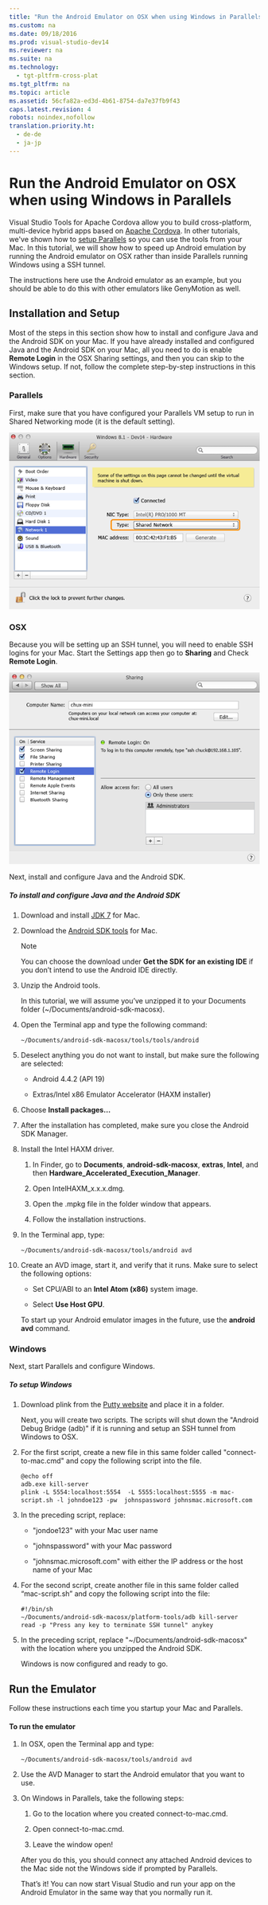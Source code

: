```yaml
---
title: "Run the Android Emulator on OSX when using Windows in Parallels"
ms.custom: na
ms.date: 09/18/2016
ms.prod: visual-studio-dev14
ms.reviewer: na
ms.suite: na
ms.technology: 
  - tgt-pltfrm-cross-plat
ms.tgt_pltfrm: na
ms.topic: article
ms.assetid: 56cfa82a-ed3d-4b61-8754-da7e37fb9f43
caps.latest.revision: 4
robots: noindex,nofollow
translation.priority.ht: 
  - de-de
  - ja-jp
---
```

# Run the Android Emulator on OSX when using Windows in Parallels
Visual Studio Tools for Apache Cordova allow you to build cross-platform, multi-device hybrid apps based on [Apache Cordova](http://cordova.apache.org/). In other tutorials, we've shown how to [setup Parallels](../vs140/Build-a-Cordova-app-for-iOS-using-Parallels.md) so you can use the tools from your Mac. In this tutorial, we will show how to speed up Android emulation by running the Android emulator on OSX rather than inside Parallels running Windows using a SSH tunnel.  
  
 The instructions here use the Android emulator as an example, but you should be able to do this with other emulators like GenyMotion as well.  
  
## Installation and Setup  
 Most of the steps in this section show how to install and configure Java and the Android SDK on your Mac. If you have already installed and configured Java and the Android SDK on your Mac, all you need to do is enable **Remote Login** in the OSX Sharing settings, and then you can skip to the Windows setup. If not, follow the complete step-by-step instructions in this section.  
  
### Parallels  
 First, make sure that you have configured your Parallels VM setup to run in Shared Networking mode (it is the default setting).  
  
 ![Verify your Shared Network configuration](../vs140/media/Cordova_Parallels_Emu_Shared_Network.png "Cordova_Parallels_Emu_Shared_Network")  
  
### OSX  
 Because you will be setting up an SSH tunnel, you will need to enable SSH logins for your Mac. Start the Settings app then go to **Sharing** and Check **Remote Login**.  
  
 ![Enable SSH logins on your Mac](../vs140/media/Cordova_Parallels_Emu_Remote_Logon.png "Cordova_Parallels_Emu_Remote_Logon")  
  
 Next, install and configure Java and the Android SDK.  
  
##### To install and configure Java and the Android SDK  
  
1.  Download and install [JDK 7](http://www.oracle.com/technetwork/java/javase/downloads/java-se-jdk-7-download-432154.html) for Mac.  
  
2.  Download the [Android SDK tools](http://developer.android.com/sdk/index.html) for Mac.  
  
    > [!NOTE]
    >  You can choose the download under **Get the SDK for an existing IDE** if you don’t intend to use the Android IDE directly.  
  
3.  Unzip the Android tools.  
  
     In this tutorial, we will assume you’ve unzipped it to your Documents folder (~/Documents/android-sdk-macosx).  
  
4.  Open the Terminal app and type the following command:  
  
    ```  
    ~/Documents/android-sdk-macosx/tools/tools/android  
    ```  
  
5.  Deselect anything you do not want to install, but make sure the following are selected:  
  
    -   Android 4.4.2 (API 19)  
  
    -   Extras/Intel x86 Emulator Accelerator (HAXM installer)  
  
6.  Choose **Install packages…**  
  
7.  After the installation has completed, make sure you close the Android SDK Manager.  
  
8.  Install the Intel HAXM driver.  
  
    1.  In Finder, go to **Documents**, **android-sdk-macosx**, **extras**, **Intel**, and then **Hardware_Accelerated_Execution_Manager**.  
  
    2.  Open IntelHAXM_x.x.x.dmg.  
  
    3.  Open the .mpkg file in the folder window that appears.  
  
    4.  Follow the installation instructions.  
  
9. In the Terminal app, type:  
  
    ```  
    ~/Documents/android-sdk-macosx/tools/android avd  
    ```  
  
10. Create an AVD image, start it, and verify that it runs. Make sure to select the following options:  
  
    -   Set CPU/ABI to an **Intel Atom (x86)** system image.  
  
    -   Select **Use Host GPU**.  
  
     To start up your Android emulator images in the future, use the **android avd** command.  
  
### Windows  
 Next, start Parallels and configure Windows.  
  
##### To setup Windows  
  
1.  Download plink from the [Putty website](http://www.chiark.greenend.org.uk/~sgtatham/putty/download.html) and place it in a folder.  
  
     Next, you will create two scripts. The scripts will shut down the "Android Debug Bridge (adb)" if it is running and setup an SSH tunnel from Windows to OSX.  
  
2.  For the first script, create a new file in this same folder called "connect-to-mac.cmd" and copy the following script into the file.  
  
    ```  
    @echo off  
    adb.exe kill-server  
    plink -L 5554:localhost:5554  -L 5555:localhost:5555 -m mac-script.sh -l johndoe123 -pw  johnspassword johnsmac.microsoft.com  
    ```  
  
3.  In the preceding script, replace:  
  
    -   "jondoe123" with your Mac user name  
  
    -   "johnspassword" with your Mac password  
  
    -   "johnsmac.microsoft.com" with either the IP address or the host name of your Mac  
  
4.  For the second script, create another file in this same folder called “mac-script.sh” and copy the following script into the file:  
  
    ```  
    #!/bin/sh  
    ~/Documents/android-sdk-macosx/platform-tools/adb kill-server  
    read -p "Press any key to terminate SSH tunnel" anykey  
    ```  
  
5.  In the preceding script, replace "~/Documents/android-sdk-macosx" with the location where you unzipped the Android SDK.  
  
     Windows is now configured and ready to go.  
  
## Run the Emulator  
 Follow these instructions each time you startup your Mac and Parallels.  
  
#### To run the emulator  
  
1.  In OSX, open the Terminal app and type:  
  
    ```  
    ~/Documents/android-sdk-macosx/tools/android avd  
    ```  
  
2.  Use the AVD Manager to start the Android emulator that you want to use.  
  
3.  On Windows in Parallels, take the following steps:  
  
    1.  Go to the location where you created connect-to-mac.cmd.  
  
    2.  Open connect-to-mac.cmd.  
  
    3.  Leave the window open!  
  
     After you do this, you should connect any attached Android devices to the Mac side not the Windows side if prompted by Parallels.  
  
     That’s it! You can now start Visual Studio and run your app on the Android Emulator in the same way that you normally run it.